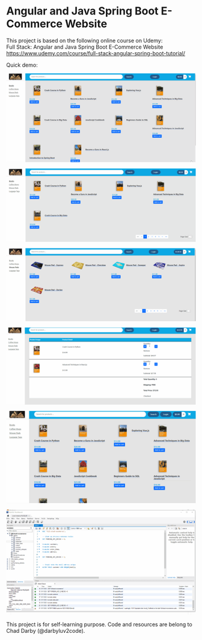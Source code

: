 # Angular and Java Spring Boot E-Commerce Website

This project is based on the following online course on Udemy:  
Full Stack: Angular and Java Spring Boot E-Commerce Website  
https://www.udemy.com/course/full-stack-angular-spring-boot-tutorial/   

Quick demo:

![image](https://github.com/weyoweyo/Springboot-Angular-E-Commerce-Website/blob/main/image/01-nav.gif)

![image](https://github.com/weyoweyo/Springboot-Angular-E-Commerce-Website/blob/main/image/02-add-to-carft.gif)

![image](https://github.com/weyoweyo/Springboot-Angular-E-Commerce-Website/blob/main/image/03-cart-detail.gif)

![image](https://github.com/weyoweyo/Springboot-Angular-E-Commerce-Website/blob/main/image/04-check-out.gif)

![image](https://github.com/weyoweyo/Springboot-Angular-E-Commerce-Website/blob/main/image/05-login-logout.gif)

![image](https://github.com/weyoweyo/Springboot-Angular-E-Commerce-Website/blob/main/image/06-backend.gif)

This project is for self-learning purpose. 
Code and resources are belong to Chad Darby (@darbyluv2code). 

